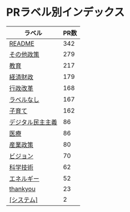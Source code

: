 # PRラベル別インデックス

| ラベル | PR数 |
|--------|------|
| [README](label_README.md) | 342 |
| [その他政策](label_その他政策.md) | 279 |
| [教育](label_教育.md) | 217 |
| [経済財政](label_経済財政.md) | 179 |
| [行政改革](label_行政改革.md) | 168 |
| [ラベルなし](label_ラベルなし.md) | 167 |
| [子育て](label_子育て.md) | 162 |
| [デジタル民主主義](label_デジタル民主主義.md) | 86 |
| [医療](label_医療.md) | 86 |
| [産業政策](label_産業政策.md) | 80 |
| [ビジョン](label_ビジョン.md) | 70 |
| [科学技術](label_科学技術.md) | 62 |
| [エネルギー](label_エネルギー.md) | 52 |
| [thankyou](label_thankyou.md) | 23 |
| [[システム]](label_[システム].md) | 2 |
